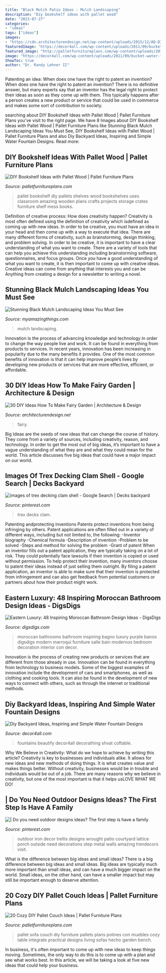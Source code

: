 ```yaml
---
title: "Black Mulch Patio Ideas : Mulch Landscaping"
description: "Diy bookshelf ideas with pallet wood"
date: "2023-07-27"
categories:
- "ideas"
tags: ["ideas"]
images:
- "https://cdn.architecturendesign.net/wp-content/uploads/2015/12/AD-DIY-Ideas-How-To-Make-Fairy-Garden-24.jpg"
featuredImage: "https://decor4all.com/wp-content/uploads/2011/09/bucket-water-fountain-creative-backyard-ideas.jpg"
featured_image: "http://palletfurnitureplans.com/wp-content/uploads/2013/12/pallet-couch-10.jpg"
image: "https://decor4all.com/wp-content/uploads/2011/09/bucket-water-fountain-creative-backyard-ideas.jpg"
ShowToc: true
author: "Dr. Randy Lehner II"
---
```



Patenting an idea: When does one have the right to patent an invention?
When does one have the right to patent an invention? There is no definitive answer, but many experts say that an inventor has the legal right to protect their ideas as soon as they come up with them. This typically happens after a person creates a new product or service that could be used in commerce and makes some sort of contribution to society.

	

		
searching about DIY Bookshelf Ideas with Pallet Wood | Pallet Furniture Plans you've visit to the right page. We have 8 Images about DIY Bookshelf Ideas with Pallet Wood | Pallet Furniture Plans like Stunning Black Mulch Landscaping Ideas You Must See, DIY Bookshelf Ideas with Pallet Wood | Pallet Furniture Plans and also Diy Backyard Ideas, Inspiring and Simple Water Fountain Designs. Read more:
		
    
## DIY Bookshelf Ideas With Pallet Wood | Pallet Furniture Plans

<img loading=lazy src="http://palletfurnitureplans.com/wp-content/uploads/2013/09/pallet-bookshelf-4.jpg" onerror="this.onerror=null;this.src='https://tse3.mm.bing.net/th?id=OIP.G9brGzUQ9FtzQf_DmUiO5gHaJ6&amp;pid=15.1';" alt="DIY Bookshelf Ideas with Pallet Wood | Pallet Furniture Plans">

_Source: palletfurnitureplans.com_

>pallet bookshelf diy pallets shelves wood bookshelves uses classroom amazing wooden plans crafts projects storage crates furniture shelf mess books. 

	

Definition of creative process: How does creativity happen?
Creativity is most often defined using the definition of creativity which isdefined as coming up with new ideas. In order to be creative, you must have an idea in your head and then come up with a way to execute that idea. There are many different forms of creativity, such as brainstorming, design thinking, and problem solving.
In order to be creative, it is important to have a clear understanding of what you want to create. There are a variety of tools that can help you achieve this understanding including brainstorming software, questionnaires, and focus groups. Once you have a good understanding of what you want to create, it is then important to come up with creative ideas. Creative ideas can come from anything that interests you and can be Anything from creating a design for a newsletter to writing a novel.

    
## Stunning Black Mulch Landscaping Ideas You Must See

<img loading=lazy src="https://myamazingthings.com/wp-content/uploads/2017/05/flower-bed.jpg" onerror="this.onerror=null;this.src='https://tse4.mm.bing.net/th?id=OIP.7gRwoXrlmo5UieG8AZ7mNAHaJ3&amp;pid=15.1';" alt="Stunning Black Mulch Landscaping Ideas You Must See">

_Source: myamazingthings.com_

>mulch landscaping. 

	

Innovation is the process of advancing knowledge and technology in order to change the way people live and work. It can be found in everything from products to services. In recent years, innovation has been increasing in popularity due to the many benefits it provides. One of the most common benefits of innovation is that it can help improve people’s lives by developing new products or services that are more effective, efficient, or affordable.

    
## 30 DIY Ideas How To Make Fairy Garden | Architecture &amp; Design

<img loading=lazy src="https://cdn.architecturendesign.net/wp-content/uploads/2015/12/AD-DIY-Ideas-How-To-Make-Fairy-Garden-24.jpg" onerror="this.onerror=null;this.src='https://tse3.mm.bing.net/th?id=OIP.rsH7EAW3EtuHCbMqOu2NJQHaFj&amp;pid=15.1';" alt="30 DIY Ideas How To Make Fairy Garden | Architecture &amp; Design">

_Source: architecturendesign.net_

>fairy. 

	

Big Ideas are the seeds of new ideas that can change the course of history. They come from a variety of sources, including creativity, reason, and technology. In order to get the most out of big ideas, it’s important to have a vague understanding of what they are and what they could mean for the world. This article discusses five big ideas that could have a major impact on our world.

    
## Images Of Trex Decking Clam Shell - Google Search | Decks Backyard

<img loading=lazy src="https://i.pinimg.com/736x/33/2a/8d/332a8da6d2d85691a4f4f66fa681cb7d.jpg" onerror="this.onerror=null;this.src='https://tse3.mm.bing.net/th?id=OIP.Vm9FM-Efd1wJOXPhx_i5dAHaEo&amp;pid=15.1';" alt="images of trex decking clam shell - Google Search | Decks backyard">

_Source: pinterest.com_

>trex decks clam. 

	

Patenting andprotecting inventions
Patents protect inventions from being infringing by others. Patent applications are often filled out in a variety of different ways, including but not limited to, the following: 
-Inventor biography 
-Chemical formula 
-Description of invention 
-Problem to be solved 
-Steps and method for solving the problem 
-Grant of patent 
When an inventor fills out a patent application, they are typically taking on a lot of risk. They could potentially face lawsuits if their invention is copied or used without permission. To help protect their invention, many inventors choose to patent their ideas instead of just selling them outright. By filing a patent application, an inventor is able to make sure that their invention is protected from infringement and can also get feedback from potential customers or partners about how their product might work.

    
## Eastern Luxury: 48 Inspiring Moroccan Bathroom Design Ideas - DigsDigs

<img loading=lazy src="http://www.digsdigs.com/photos/inspiring-moroccan-bathrooms-41-554x739.jpg" onerror="this.onerror=null;this.src='https://tse4.mm.bing.net/th?id=OIP.nEXLn6XvexFU9uVYO14reQHaJ4&amp;pid=15.1';" alt="Eastern Luxury: 48 Inspiring Moroccan Bathroom Design Ideas - DigsDigs">

_Source: digsdigs.com_

>moroccan bathrooms bathroom inspiring bagno luxury purple banos digsdigs modern marroqui furniture salle bain modernos bedroom decoration interior con decor. 

	

Innovation is the process of creating new products or services that are different from those already in use. Innovation can be found in everything from technology to business models. Some of the biggest examples of innovation include the development of cars and smartphones, as well as clothing and cooking tools. It can also be found in the development of new ways to connect with others, such as through the internet or traditional methods.

    
## Diy Backyard Ideas, Inspiring And Simple Water Fountain Designs

<img loading=lazy src="https://decor4all.com/wp-content/uploads/2011/09/bucket-water-fountain-creative-backyard-ideas.jpg" onerror="this.onerror=null;this.src='https://tse3.mm.bing.net/th?id=OIP.okBdlcvzYlDQAqapzYMWrgAAAA&amp;pid=15.1';" alt="Diy Backyard Ideas, Inspiring and Simple Water Fountain Designs">

_Source: decor4all.com_

>fountains beautify decor4all decorathing shvat coftable. 

	

Why We Believe in Creativity: What do we hope to achieve by writing this article?
Creativity is key to businesses and individuals alike. It allows for new ideas and new methods of doing things. It is what creates value and makes things better. Without creativity, businesses would be in trouble and individuals would be out of a job. There are many reasons why we believe in creativity, but one of the most important is that it helps usLOVE WHAT WE DO!

    
## | Do You Need Outdoor Designs Ideas? The First Step Is Have A Family

<img loading=lazy src="https://i.pinimg.com/736x/f9/14/8d/f9148d92f6e5f1aad5615ef2fd6a9391.jpg" onerror="this.onerror=null;this.src='https://tse1.mm.bing.net/th?id=OIP.lDDKkGZJ8DIRiMtZw6qvQAHaJh&amp;pid=15.1';" alt="| Do you need outdoor designs ideas? The first step is have a family">

_Source: pinterest.com_

>outdoor iron decor trellis designs wrought patio courtyard lattice porch outside need decorations step metal walls amazing trendecors visit. 

	

What is the difference between big ideas and small ideas?
There is a big difference between big ideas and small ideas. Big ideas are typically much more important than small ideas, and can have a much bigger impact on the world. Small ideas, on the other hand, can have a smaller impact but may still be important enough to deserve attention.

    
## 20 Cozy DIY Pallet Couch Ideas | Pallet Furniture Plans

<img loading=lazy src="http://palletfurnitureplans.com/wp-content/uploads/2013/12/pallet-couch-10.jpg" onerror="this.onerror=null;this.src='https://tse1.mm.bing.net/th?id=OIP.M6XeCUNiT7mSOOX3YNcdVgHaJ7&amp;pid=15.1';" alt="20 Cozy DIY Pallet Couch Ideas | Pallet Furniture Plans">

_Source: palletfurnitureplans.com_

>pallet sofa couch diy furniture pallets plans polines con muebles cozy table integrate practical designs living sofas hecho garden bench. 

	

In business, it's often important to come up with new ideas to keep things moving. Sometimes, the only way to do this is to come up with a plan and see what works best. In this article, we will be taking a look at five new ideas that could help your business.

